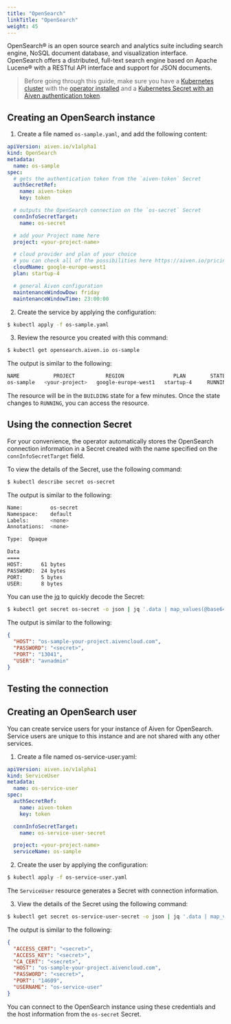 ```yaml
---
title: "OpenSearch"
linkTitle: "OpenSearch"
weight: 45
---
```


OpenSearch® is an open source search and analytics suite including search engine, NoSQL document database, and visualization interface. OpenSearch offers a distributed, full-text search engine based on Apache Lucene® with a RESTful API interface and support for JSON documents.

> Before going through this guide, make sure you have a [Kubernetes cluster](../../installation/prerequisites/) with the [operator installed](../../installation/) and a [Kubernetes Secret with an Aiven authentication token](../../authentication/).

## Creating an OpenSearch instance

1. Create a file named `os-sample.yaml`, and add the following content: 

```yaml
apiVersion: aiven.io/v1alpha1
kind: OpenSearch
metadata:
  name: os-sample
spec:
  # gets the authentication token from the `aiven-token` Secret
  authSecretRef:
    name: aiven-token
    key: token

  # outputs the OpenSearch connection on the `os-secret` Secret
  connInfoSecretTarget:
    name: os-secret

  # add your Project name here
  project: <your-project-name>

  # cloud provider and plan of your choice
  # you can check all of the possibilities here https://aiven.io/pricing
  cloudName: google-europe-west1
  plan: startup-4

  # general Aiven configuration
  maintenanceWindowDow: friday
  maintenanceWindowTime: 23:00:00
```

2. Create the service by applying the configuration:

```bash
$ kubectl apply -f os-sample.yaml 
```

3. Review the resource you created with this command:

```bash
$ kubectl get opensearch.aiven.io os-sample
```

The output is similar to the following:

```bash
NAME           PROJECT          REGION                PLAN        STATE
os-sample   <your-project>   google-europe-west1   startup-4     RUNNING
```

The resource will be in the `BUILDING` state for a few minutes. Once the state changes to `RUNNING`, you can access the resource.


## Using the connection Secret

For your convenience, the operator automatically stores the OpenSearch connection information in a Secret created with the
name specified on the `connInfoSecretTarget` field.

To view the details of the Secret, use the following command:

```bash
$ kubectl describe secret os-secret 
```

The output is similar to the following:

```bash
Name:         os-secret
Namespace:    default
Labels:       <none>
Annotations:  <none>

Type:  Opaque

Data
====
HOST:      61 bytes
PASSWORD:  24 bytes
PORT:      5 bytes
USER:      8 bytes
```

You can use the [jq](https://github.com/stedolan/jq) to quickly decode the Secret:

```bash
$ kubectl get secret os-secret -o json | jq '.data | map_values(@base64d)'
```

The output is similar to the following:

```json
{
  "HOST": "os-sample-your-project.aivencloud.com",
  "PASSWORD": "<secret>",
  "PORT": "13041",
  "USER": "avnadmin"
}
```

## Testing the connection

## Creating an OpenSearch user

You can create service users for your instance of Aiven for OpenSearch. Service users are unique to this instance and are not shared with any other services.

1. Create a file named os-service-user.yaml:

```yaml
apiVersion: aiven.io/v1alpha1
kind: ServiceUser
metadata:
  name: os-service-user
spec:
  authSecretRef:
    name: aiven-token
    key: token

  connInfoSecretTarget:
    name: os-service-user-secret

  project: <your-project-name>
  serviceName: os-sample
```

2. Create the user by applying the configuration:

```bash
$ kubectl apply -f os-service-user.yaml
```

The `ServiceUser` resource generates a Secret with connection information. 

3. View the details of the Secret using the following command:

```bash
$ kubectl get secret os-service-user-secret -o json | jq '.data | map_values(@base64d)'
```

The output is similar to the following:

```json
{
  "ACCESS_CERT": "<secret>",
  "ACCESS_KEY": "<secret>",
  "CA_CERT": "<secret>",
  "HOST": "os-sample-your-project.aivencloud.com",
  "PASSWORD": "<secret>",
  "PORT": "14609",
  "USERNAME": "os-service-user"
}
```

You can connect to the OpenSearch instance using these credentials and the host information from the `os-secret` Secret.
